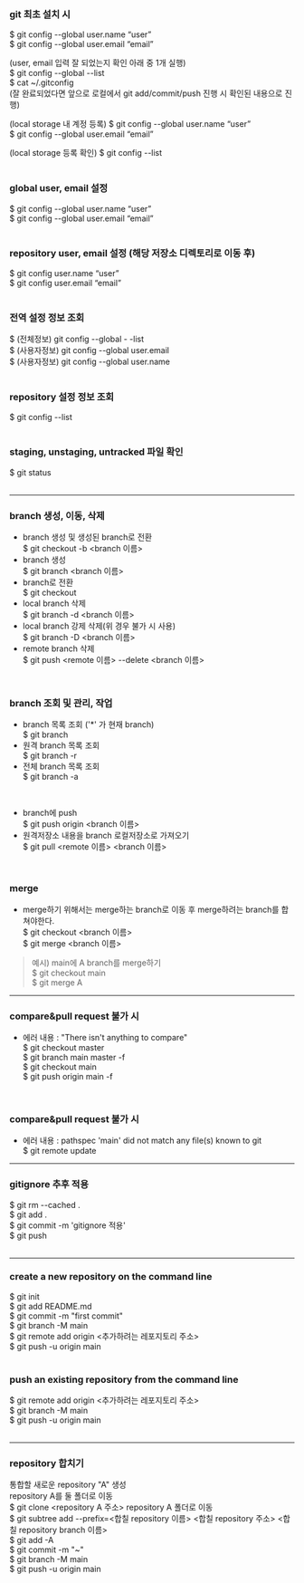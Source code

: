 ### git 최초 설치 시  
$ git config --global user.name “user”   
$ git config --global user.email “email”   

(user, email 입력 잘 되었는지 확인 아래 중 1개 실행)   
$ git config --global --list   
$ cat ~/.gitconfig   
(잘 완료되었다면 앞으로 로컬에서 git add/commit/push 진행 시 확인된 내용으로 진행)   

(local storage 내 계정 등록)
$ git config --global user.name “user”   
$ git config --global user.email “email”   

(local storage 등록 확인)
$ git config --list   
<br>

### global user, email 설정
$ git config --global user.name “user”   
$ git config --global user.email “email”   
<br>

### repository user, email 설정 (해당 저장소 디렉토리로 이동 후)   
$ git config user.name “user”   
$ git config user.email “email”   
<br>

### 전역 설정 정보 조회   
$ (전체정보) git config --global - -list   
$ (사용자정보) git config --global user.email   
$ (사용자정보) git config --global user.name   
<br>

### repository 설정 정보 조회   
$ git config --list   
<br>

### staging, unstaging, untracked 파일 확인   
$ git status   
<br>

* * *

### branch 생성, 이동, 삭제   
- branch 생성 및 생성된 branch로 전환   
  $ git checkout -b <branch 이름>   
- branch 생성   
  $ git branch <branch 이름>   
- branch로 전환   
  $ git checkout <branch>   
- local branch 삭제   
  $ git branch -d <branch 이름>   
- local branch 강제 삭제(위 경우 불가 시 사용)   
  $ git branch -D <branch 이름>   
 - remote branch 삭제   
  $ git push <remote 이름> --delete <branch 이름>   
  <br>

### branch 조회 및 관리, 작업   
- branch 목록 조회 ('*' 가 현재 branch)   
  $ git branch   
- 원격 branch 목록 조회   
  $ git branch -r   
- 전체 branch 목록 조회   
  $ git branch -a   
 <br>

- branch에 push   
  $ git push origin <branch 이름>   
- 원격저장소 내용을 branch 로컬저장소로 가져오기    
  $ git pull <remote 이름> <branch 이름>   
<br>

### merge   
- merge하기 위해서는 merge하는 branch로 이동 후 merge하려는 branch를 합쳐야한다.   
   $ git checkout <branch 이름>   
   $ git merge <branch 이름>   
 
> 예시) main에  A branch를 merge하기   
      $ git checkout main   
      $ git merge A   

 * * *
 
### compare&pull request 불가 시   
- 에러 내용 : "There isn't anything to compare"   
  $ git checkout master   
  $ git branch main master -f   
  $ git checkout main   
  $ git push origin main -f   
<br>
 
### compare&pull request 불가 시   
- 에러 내용 : pathspec 'main' did not match any file(s) known to git   
  $ git remote update   
 
* * *

### gitignore 추후 적용   
$ git rm --cached .   
$ git add .   
$ git commit -m 'gitignore 적용'   
$ git push   
<br>

* * *

### create a new repository on the command line    
$ git init   
$ git add README.md    
$ git commit -m "first commit"   
$ git branch -M main    
$ git remote add origin <추가하려는 레포지토리 주소>   
$ git push -u origin main    
<br>

### push an existing repository from the command line    
$ git remote add origin <추가하려는 레포지토리 주소>    
$ git branch -M main   
$ git push -u origin main   
<br>

* * *

### repository 합치기   
통합할 새로운 repository "A" 생성   
repository A를 둘 폴더로 이동   
$ git clone <repository A 주소>
repository A 폴더로 이동   
$ git subtree add --prefix=<합칠 repository 이름> <합칠 repository 주소> <합칠 repository branch 이름>    
$ git add -A   
$ git commit -m "~"   
$ git branch -M main    
$ git push -u origin main    
<br>

